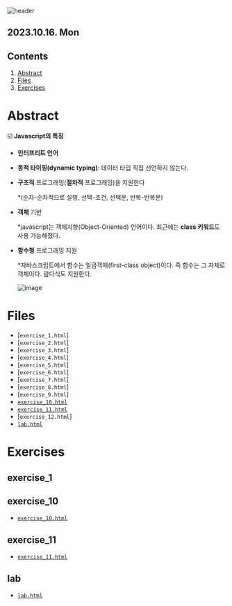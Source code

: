 ![header](https://capsule-render.vercel.app/api?type=waving&color=auto&height=300&section=header&text=Week%202&fontSize=90&animation=fadeIn&fontAlignY=38&desc=Introduce%20Javascript!&descAlignY=51&descAlign=70&)

## 2023.10.16. Mon

## Contents
1. [Abstract](#abstract)
2. [Files](#files)
3. [Exercises](#exercises)


# Abstract
☑️  **Javascript의 특징**
   - **인터프리트 언어**
   - **동적 타이핑(dynamic typing)**: 데이터 타입 직접 선언하지 않는다.
   - **구조적** 프로그래밍(**절차적** 프로그래밍)을 지원한다

     *(순차-순차적으로 실행, 선택-조건, 선택문, 반복-반복문)
   - **객체** 기반

     *javascript는 객체지향(Object-Oriented) 언어이다. 최근에는 **class 키워드**도 사용 가능해졌다.
     
   - **함수형** 프로그래밍 지원

     *자바스크립트에서 함수는 일급객체(first-class object)이다. 즉 함수는 그 자체로 객체이다. 람다식도 지원한다.


      ![image](https://github.com/lllilililli/Test_code/assets/130049769/a7ba36cd-8710-49dc-80ef-ec229f72f3cb)

# Files
  - [`exercise_1.html`]
  - [`exercise_2.html`]
  - [`exercise_3.html`]
  - [`exercise_4.html`]
  - [`exercise_5.html`]
  - [`exercise_6.html`]
  - [`exercise_7.html`]
  - [`exercise_8.html`]
  - [`exercise_9.html`]
  - [`exercise_10.html`](#exercise_10)
  - [`exercise_11.html`](#exercise_11)
  - [`exercise_12.html`]
  - [`lab.html`](##lab)


# Exercises
## exercise_1


## exercise_10
  - [`exercise_10.html`](https://github.com/lllilililli/Test_code/edit/main/Web_Programming/Week2/exercise_10.html)

## exercise_11
  - [`exercise_11.html`](https://github.com/lllilililli/Test_code/edit/main/Web_Programming/Week2/exercise_11.html)

## lab
  - [`lab.html`](https://github.com/lllilililli/Test_code/edit/main/Web_Programming/Week2/lab.html)
